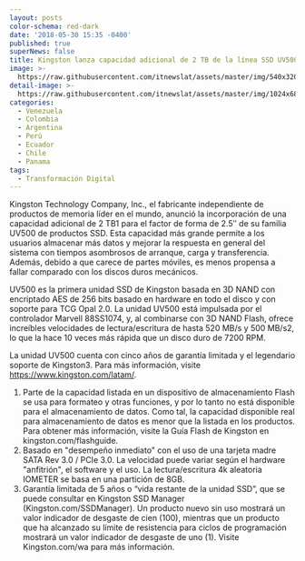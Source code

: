 ```yaml
---
layout: posts
color-schema: red-dark
date: '2018-05-30 15:35 -0400'
published: true
superNews: false
title: Kingston lanza capacidad adicional de 2 TB de la línea SSD UV500
image: >-
  https://raw.githubusercontent.com/itnewslat/assets/master/img/540x320/SUV500-g.jpg
detail-image: >-
  https://raw.githubusercontent.com/itnewslat/assets/master/img/1024x680/SUV500-g.jpg
categories:
  - Venezuela
  - Colombia
  - Argentina
  - Perú
  - Ecuador
  - Chile
  - Panama
tags:
  - Transformación Digital
---
```

Kingston Technology Company, Inc., el fabricante independiente de productos de memoria líder en el mundo, anunció la incorporación de  una capacidad adicional de 2 TB1 para el factor de forma de 2.5ʺ de su familia UV500 de productos SSD. Esta capacidad más grande permite a los usuarios almacenar más datos y mejorar la respuesta en general del sistema con tiempos asombrosos de arranque, carga y transferencia. Además, debido a que carece de partes móviles, es menos propensa a fallar comparado con los discos duros mecánicos. 

UV500 es la primera unidad SSD de Kingston basada en 3D NAND con encriptado AES de 256 bits basado en hardware en todo el disco y con soporte para TCG Opal 2.0. La unidad UV500 está impulsada por el controlador Marvell 88SS1074, y, al combinarse con 3D NAND Flash, ofrece increíbles velocidades de lectura/escritura de hasta 520 MB/s y 500 MB/s2, lo que la hace 10 veces más rápida que un disco duro de 7200 RPM. 

La unidad UV500 cuenta con cinco años de garantía limitada y el legendario soporte de Kingston3. Para más información, visite https://www.kingston.com/latam/. 
 
1. Parte de la capacidad listada en un dispositivo de almacenamiento Flash se usa para formateo y otras funciones, y por lo tanto no está disponible para el almacenamiento de datos. Como tal, la capacidad disponible real para almacenamiento de datos es menor que la listada en los productos. Para obtener más información, visite la Guía Flash de Kingston en kingston.com/flashguide.
2. Basado en "desempeño inmediato" con el uso de una tarjeta madre SATA Rev 3.0 / PCIe 3.0. La velocidad puede variar según el hardware "anfitrión", el software y el uso. La lectura/escritura 4k aleatoria IOMETER se basa en una partición de 8GB.
3. Garantía limitada de 5 años o “vida restante de la unidad SSD”, que se puede consultar en Kingston SSD Manager (Kingston.com/SSDManager). Un producto nuevo sin uso mostrará un valor indicador de desgaste de cien (100), mientras que un producto que ha alcanzado su límite de resistencia para ciclos de programación mostrará un valor indicador de desgaste de uno (1). Visite Kingston.com/wa para más información.


